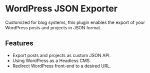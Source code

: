 # WordPress JSON Exporter
Customized for blog systems, this plugin enables the export of your WordPress posts and projects in JSON format.
## Features
- Export posts and projects as custom JSON API.
- Using WordPress as a Headless CMS.
- Redirect WordPress front-end to a desired URL.
